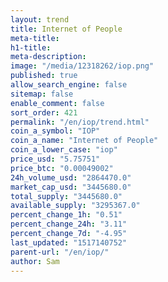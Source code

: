 ```yaml
---
layout: trend
title: Internet of People
meta-title: 
h1-title: 
meta-description: 
image: "/media/12318262/iop.png"
published: true
allow_search_engine: false
sitemap: false
enable_comment: false
sort_order: 421
permalink: "/en/iop/trend.html"
coin_a_symbol: "IOP"
coin_a_name: "Internet of People"
coin_a_lower_case: "iop"
price_usd: "5.75751"
price_btc: "0.00049002"
24h_volume_usd: "2864470.0"
market_cap_usd: "3445680.0"
total_supply: "3445680.0"
available_supply: "3295367.0"
percent_change_1h: "0.51"
percent_change_24h: "3.11"
percent_change_7d: "-4.95"
last_updated: "1517140752"
parent-url: "/en/iop/"
author: Sam
---
```


